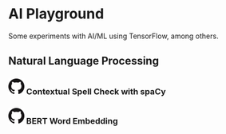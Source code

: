 # AI Playground

Some experiments with AI/ML using TensorFlow, among others.

## Natural Language Processing

### [![GitHub Source](images/GitHub-Mark-32px.png)](https://github.com/mattmoore/ai-playground/tree/main/nlp/contextual-spell-check) Contextual Spell Check with spaCy


### [![GitHub Source](images/GitHub-Mark-32px.png)](https://github.com/mattmoore/ai-playground/tree/main/nlp/bert-embedding) BERT Word Embedding

